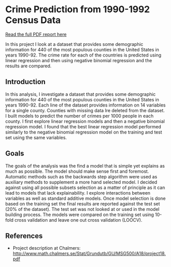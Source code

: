 # Crime Prediction from 1990-1992 Census Data

[Read the full PDF report here](./1990-1992_census_crime_modeling.pdf)

In this project I look at a dataset that provides some demographic information for 440 of the most populous counties in the United States in years 1990-92. The crime rate for each of the countries is predicted using linear regression and then using negative binomial regression and the results are compared.

## Introduction

In this analysis, I investigate a dataset that provides some demographic information for 440 of the most populous counties in the United States in years 1990-92. Each line of the dataset provides information on 14 variables for a single county. Counties with missing data Ire deleted from the dataset. I built models to predict the number of crimes per 1000 people in each county. I first explore linear regression models and then a negative binomial regression model. I found that the best linear regression model performed similarly to the negative binomial regression model on the training and test set using the same variables.

## Goals

  The goals of the analysis was the find a model that is simple yet explains as much as possible. The model should make sense first and foremost. Automatic methods such as the backwards step algorithm were used as auxiliary methods to supplement a more hand selected model. I decided against using all possible subsets selection as a matter of principle as it can lead to models that lack explainability. I explore interactions between variables as well as standard additive models. Once model selection is done based on the training set the final results are reported against the test set (20% of the dataset). The test set was not looked at or used in the model building process. The models were compared on the training set using 10-fold cross validation and leave one out cross validation (LOOCV).

## References
  - Project description at Chalmers: http://www.math.chalmers.se/Stat/Grundutb/GU/MSG500/A18/project18.pdf
